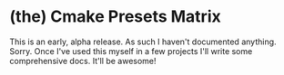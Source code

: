 # (the) Cmake Presets Matrix

This is an early, alpha release. As such I haven't documented anything. Sorry. Once I've used this myself in a few projects I'll write some comprehensive docs. It'll be awesome!